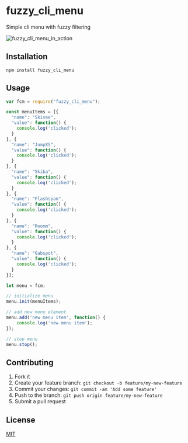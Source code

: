 # fuzzy_cli_menu

Simple cli menu with fuzzy filtering 

![fuzzy_cli_menu_in_action](https://cloud.githubusercontent.com/assets/875767/13063383/e325f148-d447-11e5-8aff-e815205483d1.gif)

## Installation

`npm install fuzzy_cli_menu`

## Usage

```js
var fcm = require("fuzzy_cli_menu");

const menuItems = [{
  "name": "Skivee",
  "value": function() {
    console.log('clicked');
  }
}, {
  "name": "JumpXS",
  "value": function() {
    console.log('clicked');
  }
}, {
  "name": "Skiba",
  "value": function() {
    console.log('clicked');
  }
}, {
  "name": "Flashspan",
  "value": function() {
    console.log('clicked');
  }
}, {
  "name": "Roomm",
  "value": function() {
    console.log('clicked');
  }
}, {
  "name": "Gabspot",
  "value": function() {
    console.log('clicked');
  }
}];

let menu = fcm;

// initialize menu
menu.init(menuItems);

// add new menu element
menu.add('new menu item', function() {
    console.log('new menu item');
});

// stop menu
menu.stop();
```

## Contributing

1. Fork it
2. Create your feature branch: `git checkout -b feature/my-new-feature`
3. Commit your changes: `git commit -am 'Add some feature'`
4. Push to the branch: `git push origin feature/my-new-feature`
5. Submit a pull request


## License

[MIT](LICENSE)

